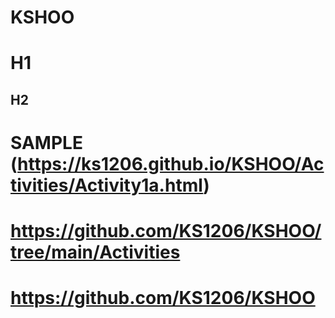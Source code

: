 # KSHOO
# H1
## H2 
# SAMPLE (https://ks1206.github.io/KSHOO/Activities/Activity1a.html)
# https://github.com/KS1206/KSHOO/tree/main/Activities
# https://github.com/KS1206/KSHOO
